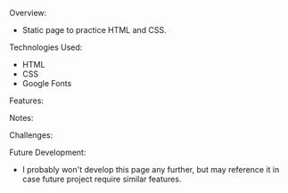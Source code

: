 Overview:

- Static page to practice HTML and CSS.

Technologies Used:

- HTML
- CSS
- Google Fonts

Features:

Notes:

Challenges:

Future Development:

- I probably won't develop this page any further, but may reference it in case future project require similar features.
